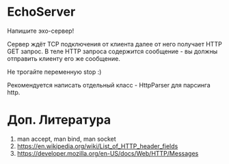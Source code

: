 # EchoServer

Напишите эхо-сервер!

Сервер ждёт TCP подключения от клиента далее от него получает HTTP GET запрос.
В теле HTTP запроса содержится сообщение - вы должны отправить клиенту его же сообщение.

Не трогайте переменную stop :)

Рекомендуется написать отдельный класс - HttpParser для парсинга http.

# Доп. Литература

1) man accept, man bind, man socket
2) https://en.wikipedia.org/wiki/List_of_HTTP_header_fields
3) https://developer.mozilla.org/en-US/docs/Web/HTTP/Messages